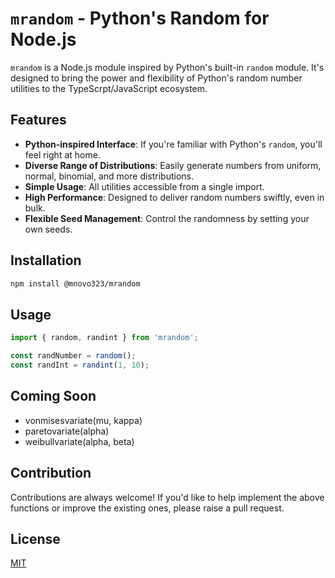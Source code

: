 # `mrandom` - Python's Random for Node.js

`mrandom` is a Node.js module inspired by Python's built-in `random` module. It's designed to bring the power and flexibility of Python's random number utilities to the TypeScrpt/JavaScript ecosystem.

## Features

- **Python-inspired Interface**: If you're familiar with Python's `random`, you'll feel right at home.
- **Diverse Range of Distributions**: Easily generate numbers from uniform, normal, binomial, and more distributions.
- **Simple Usage**: All utilities accessible from a single import.
- **High Performance**: Designed to deliver random numbers swiftly, even in bulk.
- **Flexible Seed Management**: Control the randomness by setting your own seeds.

## Installation

```bash
npm install @mnovo323/mrandom
```

## Usage

```typescript
import { random, randint } from 'mrandom';

const randNumber = random();
const randInt = randint(1, 10);
```

## Coming Soon

- vonmisesvariate(mu, kappa)
- paretovariate(alpha)
- weibullvariate(alpha, beta)

## Contribution

Contributions are always welcome! If you'd like to help implement the above functions or improve the existing ones, please raise a pull request.

## License

[MIT](https://choosealicense.com/licenses/mit/)
